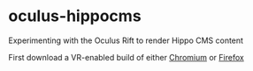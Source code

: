 oculus-hippocms
===============

Experimenting with the Oculus Rift to render Hippo CMS content

First download a VR-enabled build of either [Chromium](https://drive.google.com/a/1hippo.com/folderview?id=0BzudLt22BqGRbW9WTHMtOWMzNjQ&usp=sharing#list) or [Firefox](http://blog.bitops.com/blog/2014/06/26/first-steps-for-vr-on-the-web/)
